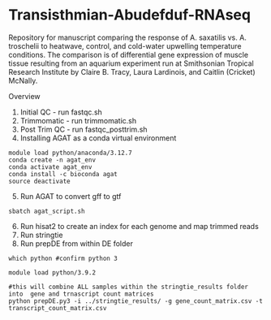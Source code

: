 # Transisthmian-Abudefduf-RNAseq
Repository for manuscript comparing the response of A. saxatilis vs. A. troschelii to heatwave, control, and cold-water upwelling temperature conditions. The comparison is of differential gene expression of muscle tissue resulting from an aquarium experiment run at Smithsonian Tropical Research Institute by Claire B. Tracy, Laura Lardinois, and Caitlin (Cricket) McNally. 


Overview

1. Initial QC - run fastqc.sh
2. Trimmomatic - run trimmomatic.sh
3. Post Trim QC - run fastqc_posttrim.sh
4. Installing AGAT as a conda virtual environment

```
module load python/anaconda/3.12.7
conda create -n agat_env
conda activate agat_env
conda install -c bioconda agat
source deactivate

```

5. Run AGAT to convert gff to gtf

```
sbatch agat_script.sh
```

6. Run hisat2 to create an index for each genome and map trimmed reads
7. Run stringtie
8. Run prepDE from within DE folder

```
which python #confirm python 3

module load python/3.9.2

#this will combine ALL samples within the stringtie_results folder into  gene and trnascript count matrices
python prepDE.py3 -i ../stringtie_results/ -g gene_count_matrix.csv -t transcript_count_matrix.csv

```
